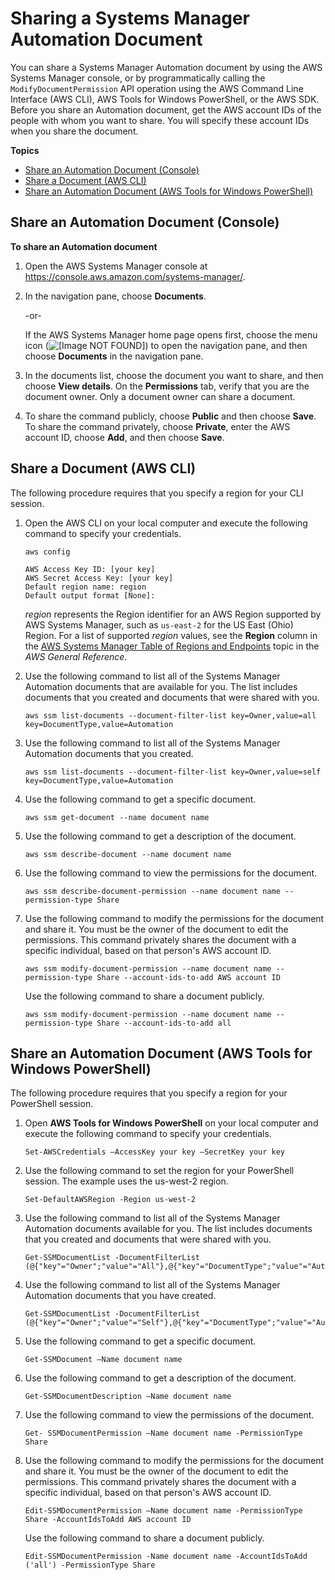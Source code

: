 # Sharing a Systems Manager Automation Document<a name="automation-share-document"></a>

You can share a Systems Manager Automation document by using the AWS Systems Manager console, or by programmatically calling the `ModifyDocumentPermission` API operation using the AWS Command Line Interface \(AWS CLI\), AWS Tools for Windows PowerShell, or the AWS SDK\. Before you share an Automation document, get the AWS account IDs of the people with whom you want to share\. You will specify these account IDs when you share the document\.

**Topics**
+ [Share an Automation Document \(Console\)](#automation-share-using-console)
+ [Share a Document \(AWS CLI\)](#automation-share-using-cli)
+ [Share an Automation Document \(AWS Tools for Windows PowerShell\)](#automation-share-using-ps)

## Share an Automation Document \(Console\)<a name="automation-share-using-console"></a>

**To share an Automation document**

1. Open the AWS Systems Manager console at [https://console\.aws\.amazon\.com/systems\-manager/](https://console.aws.amazon.com/systems-manager/)\.

1. In the navigation pane, choose **Documents**\.

   \-or\-

   If the AWS Systems Manager home page opens first, choose the menu icon \(![\[Image NOT FOUND\]](http://docs.aws.amazon.com/systems-manager/latest/userguide/images/menu-icon-small.png)\) to open the navigation pane, and then choose **Documents** in the navigation pane\.

1. In the documents list, choose the document you want to share, and then choose **View details**\. On the **Permissions** tab, verify that you are the document owner\. Only a document owner can share a document\.

1. To share the command publicly, choose **Public** and then choose **Save**\. To share the command privately, choose **Private**, enter the AWS account ID, choose **Add**, and then choose **Save**\. 

## Share a Document \(AWS CLI\)<a name="automation-share-using-cli"></a>

The following procedure requires that you specify a region for your CLI session\.

1. Open the AWS CLI on your local computer and execute the following command to specify your credentials\. 

   ```
   aws config
   
   AWS Access Key ID: [your key]
   AWS Secret Access Key: [your key]
   Default region name: region
   Default output format [None]:
   ```

   *region* represents the Region identifier for an AWS Region supported by AWS Systems Manager, such as `us-east-2` for the US East \(Ohio\) Region\. For a list of supported *region* values, see the **Region** column in the [AWS Systems Manager Table of Regions and Endpoints](https://docs.aws.amazon.com/general/latest/gr/rande.html#ssm_region) topic in the *AWS General Reference*\.

1. Use the following command to list all of the Systems Manager Automation documents that are available for you\. The list includes documents that you created and documents that were shared with you\. 

   ```
   aws ssm list-documents --document-filter-list key=Owner,value=all key=DocumentType,value=Automation
   ```

1. Use the following command to list all of the Systems Manager Automation documents that you created\.

   ```
   aws ssm list-documents --document-filter-list key=Owner,value=self key=DocumentType,value=Automation
   ```

1. Use the following command to get a specific document\.

   ```
   aws ssm get-document --name document name
   ```

1. Use the following command to get a description of the document\.

   ```
   aws ssm describe-document --name document name
   ```

1. Use the following command to view the permissions for the document\.

   ```
   aws ssm describe-document-permission --name document name --permission-type Share
   ```

1. Use the following command to modify the permissions for the document and share it\. You must be the owner of the document to edit the permissions\. This command privately shares the document with a specific individual, based on that person's AWS account ID\.

   ```
   aws ssm modify-document-permission --name document name --permission-type Share --account-ids-to-add AWS account ID
   ```

   Use the following command to share a document publicly\.

   ```
   aws ssm modify-document-permission --name document name --permission-type Share --account-ids-to-add all
   ```

## Share an Automation Document \(AWS Tools for Windows PowerShell\)<a name="automation-share-using-ps"></a>

The following procedure requires that you specify a region for your PowerShell session\.

1. Open **AWS Tools for Windows PowerShell** on your local computer and execute the following command to specify your credentials\. 

   ```
   Set-AWSCredentials –AccessKey your key –SecretKey your key
   ```

1. Use the following command to set the region for your PowerShell session\. The example uses the us\-west\-2 region\. 

   ```
   Set-DefaultAWSRegion -Region us-west-2
   ```

1. Use the following command to list all of the Systems Manager Automation documents available for you\. The list includes documents that you created and documents that were shared with you\. 

   ```
   Get-SSMDocumentList -DocumentFilterList (@{"key"="Owner";"value"="All"},@{"key"="DocumentType";"value"="Automation"})
   ```

1. Use the following command to list all of the Systems Manager Automation documents that you have created\. 

   ```
   Get-SSMDocumentList -DocumentFilterList (@{"key"="Owner";"value"="Self"},@{"key"="DocumentType";"value"="Automation"})
   ```

1. Use the following command to get a specific document\.

   ```
   Get-SSMDocument –Name document name
   ```

1. Use the following command to get a description of the document\.

   ```
   Get-SSMDocumentDescription –Name document name
   ```

1. Use the following command to view the permissions of the document\. 

   ```
   Get- SSMDocumentPermission –Name document name -PermissionType Share
   ```

1. Use the following command to modify the permissions for the document and share it\. You must be the owner of the document to edit the permissions\. This command privately shares the document with a specific individual, based on that person's AWS account ID\.

   ```
   Edit-SSMDocumentPermission –Name document name -PermissionType Share -AccountIdsToAdd AWS account ID
   ```

   Use the following command to share a document publicly\.

   ```
   Edit-SSMDocumentPermission -Name document name -AccountIdsToAdd ('all') -PermissionType Share
   ```